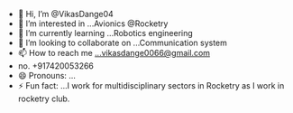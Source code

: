 - 👋 Hi, I’m @VikasDange04
- 👀 I’m interested in ...Avionics @Rocketry
- 🌱 I’m currently learning ...Robotics engineering
- 💞️ I’m looking to collaborate on ...Communication system
- 📫 How to reach me ...vikasdange0066@gmail.com
- no. +917420053266
- 😄 Pronouns: ...
- ⚡ Fun fact: ...I work for multidisciplinary sectors in Rocketry as I work in rocketry club.

<!---
VikasDange04/VikasDange04 is a ✨ special ✨ repository because its `README.md` (this file) appears on your GitHub profile.
You can click the Preview link to take a look at your changes.
--->
